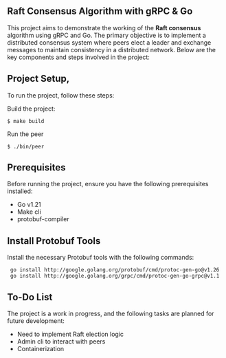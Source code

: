 ## Raft Consensus Algorithm with gRPC & Go

This project aims to demonstrate the working of the **Raft consensus** algorithm using gRPC and Go. The primary objective is
to implement a distributed consensus system where peers elect a leader and exchange messages to maintain consistency 
in a distributed network. Below are the key components and steps involved in the project:

## Project Setup,

To run the project, follow these steps:

Build the project:

```
$ make build
```

Run the peer

```
$ ./bin/peer
```

## Prerequisites

Before running the project, ensure you have the following prerequisites installed:

* Go v1.21
* Make cli
* protobuf-compiler

## Install Protobuf Tools

Install the necessary Protobuf tools with the following commands:

```
 go install http://google.golang.org/protobuf/cmd/protoc-gen-go@v1.26
 go install http://google.golang.org/grpc/cmd/protoc-gen-go-grpc@v1.1
```

## To-Do List

The project is a work in progress, and the following tasks are planned for future development:

* Need to implement Raft election logic
* Admin cli to interact with peers
* Containerization
